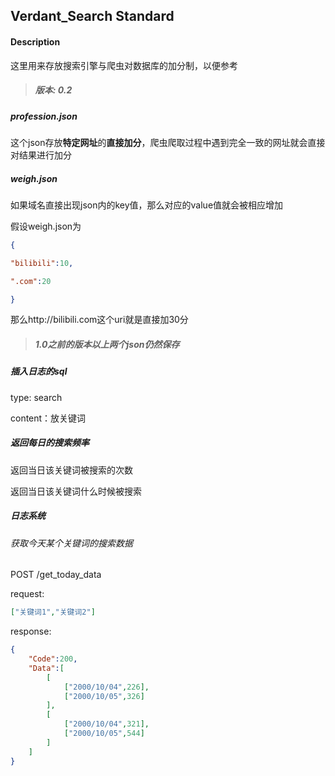 ## Verdant_Search Standard

#### Description

这里用来存放搜索引擎与爬虫对数据库的加分制，以便参考

> ##### 版本: 0.2

##### profession.json

这个json存放**特定网址**的**直接加分**，爬虫爬取过程中遇到完全一致的网址就会直接对结果进行加分

##### weigh.json

如果域名直接出现json内的key值，那么对应的value值就会被相应增加



假设weigh.json为

```json
{

"bilibili":10,

".com":20

}
```

那么http://bilibili.com这个uri就是直接加30分



> ##### 1.0之前的版本以上两个json仍然保存

##### 插入日志的sql

type: search

content：放关键词



##### 返回每日的搜索频率

返回当日该关键词被搜索的次数

返回当日该关键词什么时候被搜索



##### 日志系统

###### 获取今天某个关键词的搜索数据

POST /get_today_data 

request:
```json
["关键词1","关键词2"]
```

response:
```json
{
    "Code":200,
    "Data":[
        [
            ["2000/10/04",226],
            ["2000/10/05",326]
        ],
        [
            ["2000/10/04",321],
            ["2000/10/05",544]
        ]
    ]
}
```
